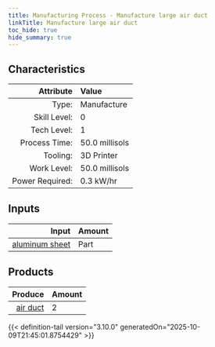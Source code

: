 ```yaml
---
title: Manufacturing Process - Manufacture large air duct
linkTitle: Manufacture large air duct
toc_hide: true
hide_summary: true
---
```

<!-- This is generated by the MarsSim HelpGenertor, do not edit. -->


## Characteristics

| Attribute      | Value |
|--------:|:------|
|Type:|Manufacture|
|Skill Level:|0|
|Tech Level:|1|
|Process Time:|50.0 millisols|
|Tooling:|3D Printer|
|Work Level:|50.0 millisols|
|Power Required:|0.3 kW/hr|

## Inputs

| Input      | Amount |
|--------:|:------|
|[aluminum sheet](/docs/definitions/part/aluminum-sheet)|Part|1|

## Products


| Produce      | Amount |
|--------:|:------|
|[air duct](/docs/definitions/part/air-duct)|2|



{{< definition-tail version="3.10.0" generatedOn="2025-10-09T21:45:01.8754429" >}}



